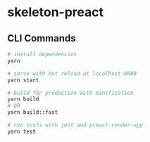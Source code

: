 # skeleton-preact

## CLI Commands

``` bash
# install dependencies
yarn

# serve with hot reload at localhost:8080
yarn start

# build for production with minification
yarn build
# OR
yarn build::fast

# run tests with jest and preact-render-spy
yarn test
```
